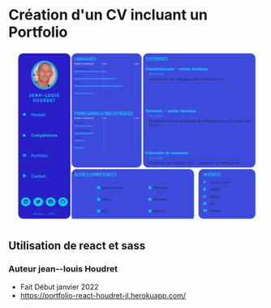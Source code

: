 # Création d'un CV incluant un Portfolio

<img src="./public/media/portfolio.png" alt="portfolio" />

## Utilisation de react et sass

### Auteur jean--louis Houdret

-  Fait Début janvier 2022
- https://portfolio-react-houdret-jl.herokuapp.com/
